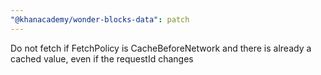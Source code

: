 ```yaml
---
"@khanacademy/wonder-blocks-data": patch
---
```


Do not fetch if FetchPolicy is CacheBeforeNetwork and there is already a cached value, even if the requestId changes
